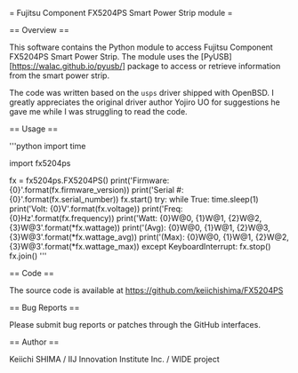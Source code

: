 = Fujitsu Component FX5204PS Smart Power Strip module =

== Overview ==

This software contains the Python module to access Fujitsu Component
FX5204PS Smart Power Strip.  The module uses the
[PyUSB][https://walac.github.io/pyusb/] package to access or retrieve
information from the smart power strip.

The code was written based on the `usps` driver shipped with OpenBSD.
I greatly appreciates the original driver author Yojiro UO for
suggestions he gave me while I was struggling to read the code.


== Usage ==

'''python
import time

import fx5204ps

fx = fx5204ps.FX5204PS()
print('Firmware: {0}'.format(fx.firmware_version))
print('Serial #: {0}'.format(fx.serial_number))
fx.start()
try:
    while True:
        time.sleep(1)
        print('Volt:  {0}V'.format(fx.voltage))
        print('Freq:  {0}Hz'.format(fx.frequency))
        print('Watt:  {0}W@0, {1}W@1, {2}W@2, {3}W@3'.format(*fx.wattage))
        print('(Avg): {0}W@0, {1}W@1, {2}W@3, {3}W@3'.format(*fx.wattage_avg))
        print('(Max): {0}W@0, {1}W@1, {2}W@2, {3}W@3'.format(*fx.wattage_max))
except KeyboardInterrupt:
    fx.stop()
    fx.join()
'''


== Code ==

The source code is available at
https://github.com/keiichishima/FX5204PS


== Bug Reports ==

Please submit bug reports or patches through the GitHub interfaces.


== Author ==

Keiichi SHIMA
/ IIJ Innovation Institute Inc.
/ WIDE project
